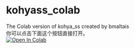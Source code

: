 # kohyass_colab
The Colab version of kohya_ss created by bmaltais  
你可以点击下面这个按钮直接打开。  
[![Open In Colab](https://colab.research.google.com/assets/colab-badge.svg)](https://colab.research.google.com/gist/baicai99/b56ed884adb2f10b8b3e9673304c205c/kohyass_colab.ipynb)
